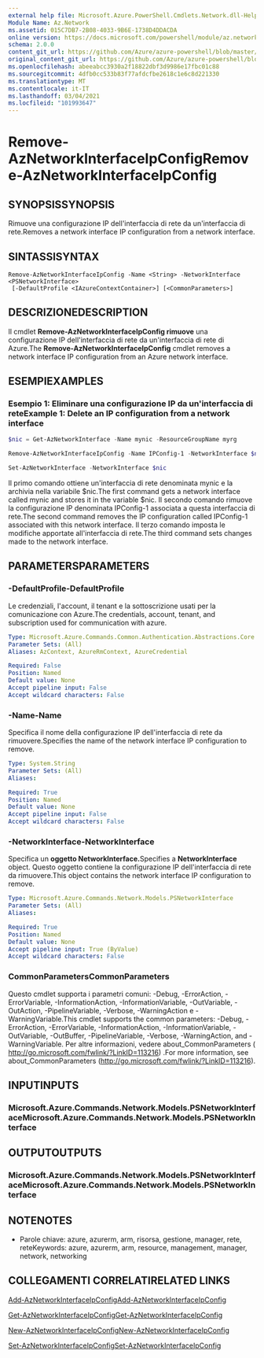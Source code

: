```yaml
---
external help file: Microsoft.Azure.PowerShell.Cmdlets.Network.dll-Help.xml
Module Name: Az.Network
ms.assetid: 015C7DB7-2B08-4033-9B6E-1738D4DDACDA
online version: https://docs.microsoft.com/powershell/module/az.network/remove-aznetworkinterfaceipconfig
schema: 2.0.0
content_git_url: https://github.com/Azure/azure-powershell/blob/master/src/Network/Network/help/Remove-AzNetworkInterfaceIpConfig.md
original_content_git_url: https://github.com/Azure/azure-powershell/blob/master/src/Network/Network/help/Remove-AzNetworkInterfaceIpConfig.md
ms.openlocfilehash: abeeabcc3930a2f18822dbf3d9986e17fbc01c88
ms.sourcegitcommit: 4dfb0cc533b83f77afdcfbe2618c1e6c8d221330
ms.translationtype: MT
ms.contentlocale: it-IT
ms.lasthandoff: 03/04/2021
ms.locfileid: "101993647"
---
```

# <span data-ttu-id="32cb1-101">Remove-AzNetworkInterfaceIpConfig</span><span class="sxs-lookup"><span data-stu-id="32cb1-101">Remove-AzNetworkInterfaceIpConfig</span></span>

## <span data-ttu-id="32cb1-102">SYNOPSIS</span><span class="sxs-lookup"><span data-stu-id="32cb1-102">SYNOPSIS</span></span>
<span data-ttu-id="32cb1-103">Rimuove una configurazione IP dell'interfaccia di rete da un'interfaccia di rete.</span><span class="sxs-lookup"><span data-stu-id="32cb1-103">Removes a network interface IP configuration from a network interface.</span></span>

## <span data-ttu-id="32cb1-104">SINTASSI</span><span class="sxs-lookup"><span data-stu-id="32cb1-104">SYNTAX</span></span>

```
Remove-AzNetworkInterfaceIpConfig -Name <String> -NetworkInterface <PSNetworkInterface>
 [-DefaultProfile <IAzureContextContainer>] [<CommonParameters>]
```

## <span data-ttu-id="32cb1-105">DESCRIZIONE</span><span class="sxs-lookup"><span data-stu-id="32cb1-105">DESCRIPTION</span></span>
<span data-ttu-id="32cb1-106">Il cmdlet **Remove-AzNetworkInterfaceIpConfig rimuove** una configurazione IP dell'interfaccia di rete da un'interfaccia di rete di Azure.</span><span class="sxs-lookup"><span data-stu-id="32cb1-106">The **Remove-AzNetworkInterfaceIpConfig** cmdlet removes a network interface IP configuration from an Azure network interface.</span></span>

## <span data-ttu-id="32cb1-107">ESEMPI</span><span class="sxs-lookup"><span data-stu-id="32cb1-107">EXAMPLES</span></span>

### <span data-ttu-id="32cb1-108">Esempio 1: Eliminare una configurazione IP da un'interfaccia di rete</span><span class="sxs-lookup"><span data-stu-id="32cb1-108">Example 1: Delete an IP configuration from a network interface</span></span>
```powershell
$nic = Get-AzNetworkInterface -Name mynic -ResourceGroupName myrg

Remove-AzNetworkInterfaceIpConfig -Name IPConfig-1 -NetworkInterface $nic

Set-AzNetworkInterface -NetworkInterface $nic
```

<span data-ttu-id="32cb1-109">Il primo comando ottiene un'interfaccia di rete denominata mynic e la archivia nella variabile $nic.</span><span class="sxs-lookup"><span data-stu-id="32cb1-109">The first command gets a network interface called mynic and stores it in the variable $nic.</span></span> <span data-ttu-id="32cb1-110">Il secondo comando rimuove la configurazione IP denominata IPConfig-1 associata a questa interfaccia di rete.</span><span class="sxs-lookup"><span data-stu-id="32cb1-110">The second command removes the IP configuration called IPConfig-1 associated with this network interface.</span></span> <span data-ttu-id="32cb1-111">Il terzo comando imposta le modifiche apportate all'interfaccia di rete.</span><span class="sxs-lookup"><span data-stu-id="32cb1-111">The third command sets changes made to the network interface.</span></span>

## <span data-ttu-id="32cb1-112">PARAMETERS</span><span class="sxs-lookup"><span data-stu-id="32cb1-112">PARAMETERS</span></span>

### <span data-ttu-id="32cb1-113">-DefaultProfile</span><span class="sxs-lookup"><span data-stu-id="32cb1-113">-DefaultProfile</span></span>
<span data-ttu-id="32cb1-114">Le credenziali, l'account, il tenant e la sottoscrizione usati per la comunicazione con Azure.</span><span class="sxs-lookup"><span data-stu-id="32cb1-114">The credentials, account, tenant, and subscription used for communication with azure.</span></span>

```yaml
Type: Microsoft.Azure.Commands.Common.Authentication.Abstractions.Core.IAzureContextContainer
Parameter Sets: (All)
Aliases: AzContext, AzureRmContext, AzureCredential

Required: False
Position: Named
Default value: None
Accept pipeline input: False
Accept wildcard characters: False
```

### <span data-ttu-id="32cb1-115">-Name</span><span class="sxs-lookup"><span data-stu-id="32cb1-115">-Name</span></span>
<span data-ttu-id="32cb1-116">Specifica il nome della configurazione IP dell'interfaccia di rete da rimuovere.</span><span class="sxs-lookup"><span data-stu-id="32cb1-116">Specifies the name of the network interface IP configuration to remove.</span></span>

```yaml
Type: System.String
Parameter Sets: (All)
Aliases:

Required: True
Position: Named
Default value: None
Accept pipeline input: False
Accept wildcard characters: False
```

### <span data-ttu-id="32cb1-117">-NetworkInterface</span><span class="sxs-lookup"><span data-stu-id="32cb1-117">-NetworkInterface</span></span>
<span data-ttu-id="32cb1-118">Specifica un **oggetto NetworkInterface.**</span><span class="sxs-lookup"><span data-stu-id="32cb1-118">Specifies a **NetworkInterface** object.</span></span>
<span data-ttu-id="32cb1-119">Questo oggetto contiene la configurazione IP dell'interfaccia di rete da rimuovere.</span><span class="sxs-lookup"><span data-stu-id="32cb1-119">This object contains the network interface IP configuration to remove.</span></span>

```yaml
Type: Microsoft.Azure.Commands.Network.Models.PSNetworkInterface
Parameter Sets: (All)
Aliases:

Required: True
Position: Named
Default value: None
Accept pipeline input: True (ByValue)
Accept wildcard characters: False
```

### <span data-ttu-id="32cb1-120">CommonParameters</span><span class="sxs-lookup"><span data-stu-id="32cb1-120">CommonParameters</span></span>
<span data-ttu-id="32cb1-121">Questo cmdlet supporta i parametri comuni: -Debug, -ErrorAction, -ErrorVariable, -InformationAction, -InformationVariable, -OutVariable, -OutAction, -PipelineVariable, -Verbose, -WarningAction e -WarningVariable.</span><span class="sxs-lookup"><span data-stu-id="32cb1-121">This cmdlet supports the common parameters: -Debug, -ErrorAction, -ErrorVariable, -InformationAction, -InformationVariable, -OutVariable, -OutBuffer, -PipelineVariable, -Verbose, -WarningAction, and -WarningVariable.</span></span> <span data-ttu-id="32cb1-122">Per altre informazioni, vedere about_CommonParameters ( http://go.microsoft.com/fwlink/?LinkID=113216) .</span><span class="sxs-lookup"><span data-stu-id="32cb1-122">For more information, see about_CommonParameters (http://go.microsoft.com/fwlink/?LinkID=113216).</span></span>

## <span data-ttu-id="32cb1-123">INPUT</span><span class="sxs-lookup"><span data-stu-id="32cb1-123">INPUTS</span></span>

### <span data-ttu-id="32cb1-124">Microsoft.Azure.Commands.Network.Models.PSNetworkInterface</span><span class="sxs-lookup"><span data-stu-id="32cb1-124">Microsoft.Azure.Commands.Network.Models.PSNetworkInterface</span></span>

## <span data-ttu-id="32cb1-125">OUTPUT</span><span class="sxs-lookup"><span data-stu-id="32cb1-125">OUTPUTS</span></span>

### <span data-ttu-id="32cb1-126">Microsoft.Azure.Commands.Network.Models.PSNetworkInterface</span><span class="sxs-lookup"><span data-stu-id="32cb1-126">Microsoft.Azure.Commands.Network.Models.PSNetworkInterface</span></span>

## <span data-ttu-id="32cb1-127">NOTE</span><span class="sxs-lookup"><span data-stu-id="32cb1-127">NOTES</span></span>
* <span data-ttu-id="32cb1-128">Parole chiave: azure, azurerm, arm, risorsa, gestione, manager, rete, rete</span><span class="sxs-lookup"><span data-stu-id="32cb1-128">Keywords: azure, azurerm, arm, resource, management, manager, network, networking</span></span>

## <span data-ttu-id="32cb1-129">COLLEGAMENTI CORRELATI</span><span class="sxs-lookup"><span data-stu-id="32cb1-129">RELATED LINKS</span></span>

[<span data-ttu-id="32cb1-130">Add-AzNetworkInterfaceIpConfig</span><span class="sxs-lookup"><span data-stu-id="32cb1-130">Add-AzNetworkInterfaceIpConfig</span></span>](./Add-AzNetworkInterfaceIpConfig.md)

[<span data-ttu-id="32cb1-131">Get-AzNetworkInterfaceIpConfig</span><span class="sxs-lookup"><span data-stu-id="32cb1-131">Get-AzNetworkInterfaceIpConfig</span></span>](./Get-AzNetworkInterfaceIpConfig.md)

[<span data-ttu-id="32cb1-132">New-AzNetworkInterfaceIpConfig</span><span class="sxs-lookup"><span data-stu-id="32cb1-132">New-AzNetworkInterfaceIpConfig</span></span>](./New-AzNetworkInterfaceIpConfig.md)

[<span data-ttu-id="32cb1-133">Set-AzNetworkInterfaceIpConfig</span><span class="sxs-lookup"><span data-stu-id="32cb1-133">Set-AzNetworkInterfaceIpConfig</span></span>](./Set-AzNetworkInterfaceIpConfig.md)


